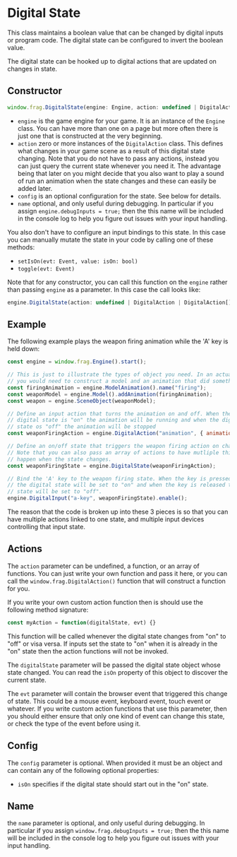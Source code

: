 # Digital State

This class maintains a boolean value that can be changed by digital 
inputs or program code. The digital state can be configured to invert the
boolean value.

The digital state can be hooked up to digital actions that are updated on
changes in state.

## Constructor
```javascript
window.frag.DigitalState(engine: Engine, action: undefined | DigitalAction | DigitalAction[], config: Object | undefined, name: string | undefined)
```

* `engine` is the game engine for your game. It is an instance of the `Engine` class. You can 
  have more than one on a page but more often there is just one that is constructed at the 
  very beginning.
* `action` zero or more instances of the `DigitalAction` class. This defines what changes
  in your game scene as a result of this digital state changing. Note that you do not have 
  to pass any actions, instead you can just query the current state whenever you need it. 
  The advantage being that later on you might decide that you also want to play a sound of
  run an animation when the state changes and these can easily be added later.
* `config` is an optional configuration for the state. See below for details.
* `name` optional, and only useful during debugging. In particular if you assign 
  `engine.debugInputs = true;` then the this name will be included in the console log to 
  help you figure out issues with your input handling.

You also don't have to configure an input bindings to this state. In this case you
can manually mutate the state in your code by calling one of these methods:
* `setIsOn(evt: Event, value: isOn: bool)`
* `toggle(evt: Event)`

Note that for any constructor, you can call this function on the `engine` rather than passing
`engine` as a parameter. In this case the call looks like:

```javascript
engine.DigitalState(action: undefined | DigitalAction | DigitalAction[], config: Object | undefined, name: string | undefined)
```

## Example

The following example plays the weapon firing animation while the 'A' key is held down:

```javascript
const engine = window.frag.Engine().start();

// This is just to illustrate the types of object you need. In an actual game
// you would need to construct a model and an animation that did something.
const firingAnimation = engine.ModelAnimation().name("firing");
const weaponModel = engine.Model().addAnimation(firingAnimation);
const weapon = engine.SceneObject(weaponModel);

// Define an input action that turns the animation on and off. When the
// digital state is "on" the animation will be running and when the digital
// state os "off" the animation will be stopped
const weaponFiringAction = engine.DigitalAction("animation", { animation: weapon.animations.firing });

// Define an on/off state that triggers the weapon firing action on changes.
// Note that you can also pass an array of actions to have mutliple things
// happen when the state changes.
const weaponFiringState = engine.DigitalState(weaponFiringAction);

// Bind the 'A' key to the weapon firing state. When the key is pressed down 
// the digital state will be set to "on" and when the key is released the digital 
// state will be set to "off".
engine.DigitalInput("a-key", weaponFiringState).enable();
```

The reason that the code is broken up into these 3 pieces is so that
you can have multiple actions linked to one state, and multiple input
devices controlling that input state.

## Actions

The `action` parameter can be undefined, a function, or an array of functions. 
You can just write your own function and pass it here, or you can call 
the `window.frag.DigitalAction()` function that will construct a function for you.

If you write your own custom action function then is should use the following 
method signature:
```javascript
const myAction = function(digitalState, evt) {}
```

This function will be called whenever the digital state changes from "on" to "off" or
visa versa. If inputs set the state to "on" when it is already in the "on" state then
the action functions will not be invoked.

The `digitalState` parameter will be passed the digital state object whose state changed.
You can read the `isOn` property of this object to discover the current state.

The `evt` parameter will contain the browser event that triggered this change of state. This
could be a mouse event, keyboard event, touch event or whatever. If you write custom action
functions that use this parameter, then you should either ensure that only one kind of 
event can change this state, or check the type of the event before using it.

## Config
The `config` parameter is optional. When provided it must be an object and can contain
any of the following optional properties:
* `isOn` specifies if the digital state should start out in the "on" state.

## Name
the `name` parameter is optional, and only useful during debugging. In particular if
you assign `window.frag.debugInputs = true;` then the this name will be included in
the console log to help you figure out issues with your input handling.